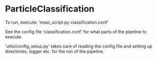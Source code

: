 # ParticleClassification

To run, execute: 'mast_script.py classification.conf'  

See the config file 'classification.conf' for what parts of the pipeline to execute.

'utils/config_setup.py' takes care of reading the config file and setting up directories, logger etc. for the run of the pipeline.